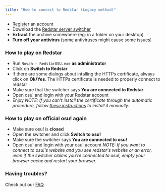 ```yaml
---
title: "How to connect to Redstar (Legacy method)"
---
```

- [Register](http://redstar.moe/index.php?p=3) an account
- Download the [Redstar server switcher](/static/switcher)
- **Extract** the archive somewhere (eg: in a folder on your desktop)
- **Turn off your antivirus** (some antiviruses might cause some issues)


### How to play on Redstar
- Run `Novah - RedstarOSU.exe` **as administrator**
- Click on **Switch to Redstar**
- If there are some dialogs about intalling the HTTPs certificate, always click on **Ok/Yes**. The HTTPs certificate is needed to properly connect to redstar
- Make sure that the switcher says **You are connected to Redstar**
- Open osu! and login with your Redstar account
- Enjoy
_NOTE: If you can't install the certificate through the automatic procedure, follow [these instructions](https://redstar.moe/index.php?p=16&id=12) to install it manually._

### How to play on official osu! again
- Make sure osu! is **closed**
- Open the switcher and click **Switch to osu!**
- Make sure the switcher says **You are connected to osu!**
- Open osu! and login with your osu! account
_NOTE: If you want to connect to osu!'s website and you see redstar's website or an error, even if the switcher claims you're connected to osu!, empty your browser cache and restart your browser._

### Having troubles?
Check out our [FAQ](https://redstar.moe/doc/5)